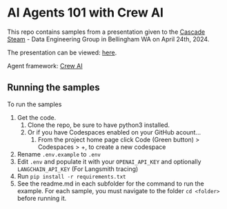 # AI Agents 101 with Crew AI
This repo contains samples from a presentation given to the [Cascade Steam](https://www.meetup.com/cascadesteam/) - Data Engineering Group in Bellingham WA on April 24th, 2024.

The presentation can be viewed: [here](https://docs.google.com/presentation/d/1UzHd_yNuXJSmys2YDVopqXW7gEJ-KxvX1xnxdg46KmU/edit?usp=sharing).

Agent framework: [Crew AI](https://github.com/joaomdmoura/crewAI)

## Running the samples
To run the samples
1. Get the code.
    1. Clone the repo, be sure to have python3 installed.
    2. Or if you have Codespaces enabled on your GitHub acount...
        1. From the project home page click Code (Green button) > Codespaces > +, to create a new codespace
1. Rename `.env.example` to `.env`
1. Edit `.env` and populate it with your `OPENAI_API_KEY` and optionally `LANGCHAIN_API_KEY` (For Langsmith tracing)
1. Run `pip install -r requirements.txt`
1. See the readme.md in each subfolder for the command to run the example.  For each sample, you must navigate to the folder `cd <folder>` before running it.
